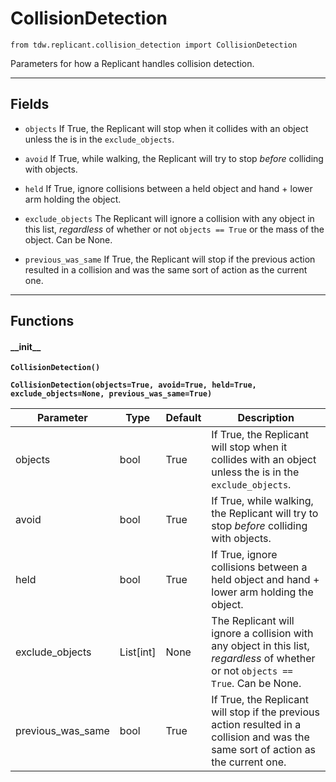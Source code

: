 # CollisionDetection

`from tdw.replicant.collision_detection import CollisionDetection`

Parameters for how a Replicant handles collision detection.

***

## Fields

- `objects` If True, the Replicant will stop when it collides with an object unless the is in the `exclude_objects`.

- `avoid` If True, while walking, the Replicant will try to stop *before* colliding with objects.

- `held` If True, ignore collisions between a held object and hand + lower arm holding the object.

- `exclude_objects` The Replicant will ignore a collision with any object in this list, *regardless* of whether or not `objects == True` or the mass of the object. Can be None.

- `previous_was_same` If True, the Replicant will stop if the previous action resulted in a collision and was the same sort of action as the current one.

***

## Functions

#### \_\_init\_\_

**`CollisionDetection()`**

**`CollisionDetection(objects=True, avoid=True, held=True, exclude_objects=None, previous_was_same=True)`**

| Parameter | Type | Default | Description |
| --- | --- | --- | --- |
| objects |  bool  | True | If True, the Replicant will stop when it collides with an object unless the is in the `exclude_objects`. |
| avoid |  bool  | True | If True, while walking, the Replicant will try to stop *before* colliding with objects. |
| held |  bool  | True | If True, ignore collisions between a held object and hand + lower arm holding the object. |
| exclude_objects |  List[int] | None | The Replicant will ignore a collision with any object in this list, *regardless* of whether or not `objects == True`. Can be None. |
| previous_was_same |  bool  | True | If True, the Replicant will stop if the previous action resulted in a collision and was the same sort of action as the current one. |


